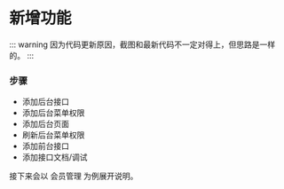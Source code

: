 # 新增功能

::: warning 
因为代码更新原因，截图和最新代码不一定对得上，但思路是一样的。
:::

### 步骤

- 添加后台接口
- 添加后台菜单权限
- 添加后台页面
- 刷新后台菜单权限
- 添加前台接口
- 添加接口文档/调试  

接下来会以 会员管理 为例展开说明。
